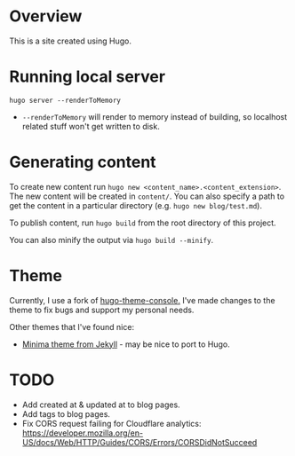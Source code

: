 # Overview

This is a site created using Hugo.

# Running local server

`hugo server --renderToMemory`

- `--renderToMemory` will render to memory instead of building, so localhost related stuff won't get written to disk.

# Generating content

To create new content run `hugo new <content_name>.<content_extension>`. The new content will be created in `content/`. You can also specify a path to get the content in a particular directory (e.g. `hugo new blog/test.md`).

To publish content, run `hugo build` from the root directory of this project.

You can also minify the output via `hugo build --minify`.

# Theme

Currently, I use a fork of [hugo-theme-console.](https://github.com/jibarra/hugo-theme-console) I've made changes to the theme to fix bugs and support my personal needs.

Other themes that I've found nice:

- [Minima theme from Jekyll](https://github.com/jekyll/minima) - may be nice to port to Hugo.

# TODO

- Add created at & updated at to blog pages.
- Add tags to blog pages.
- Fix CORS request failing for Cloudflare analytics: https://developer.mozilla.org/en-US/docs/Web/HTTP/Guides/CORS/Errors/CORSDidNotSucceed
